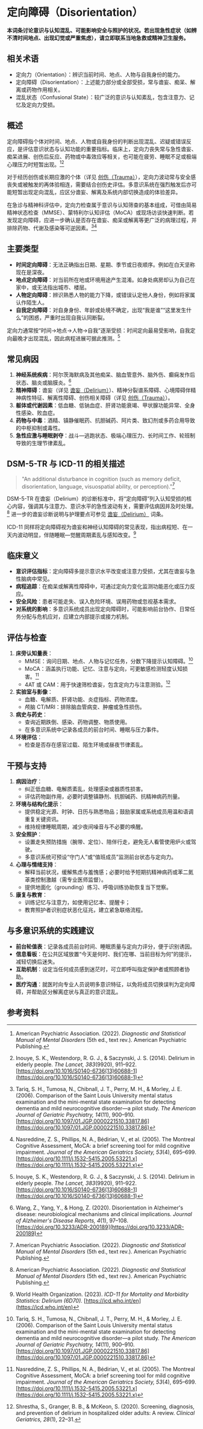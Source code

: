 # 定向障碍（Disorientation）

**本词条讨论意识与认知混乱、可能影响安全与照护的状况。若出现急性症状（如辨不清时间地点、出现幻觉或严重焦虑），请立即联系当地急救或精神卫生服务。**

## 相关术语

- 定向力（Orientation）：辨识当前时间、地点、人物与自我身份的能力。
- 定向障碍（Disorientation）：上述能力部分或全部受损，常与谵妄、痴呆、解离或药物作用相关。
- 混乱状态（Confusional State）：较广泛的意识与认知紊乱，包含注意力、记忆及定向力受损。

## 概述

定向障碍指个体对时间、地点、人物或自我身份的判断出现混乱、迟疑或错误反应，是评估意识状态与认知功能的重要指标。临床上，定向力丧失常与急性谵妄、痴呆进展、创伤后反应、药物或中毒效应等相关，也可能在疲劳、睡眠不足或极端心理压力时短暂出现。[^apa2022][^inouye2014]

对于经历创伤或长期应激的个体（详见 [创伤（Trauma）](entries/诊断与临床/Trauma.md)），定向力波动常与安全感丧失或被触发的再体验相连，需要结合创伤史评估。多意识系统在强烈触发后亦可能短暂出现定向混乱，应区分谵妄、解离及系统内部切换造成的体验差异。

在急诊与精神科评估中，定向力检查属于意识与认知筛查的基本组成，可借由简易精神状态检查（MMSE）、蒙特利尔认知评估（MoCA）或现场访谈快速判断。若发现定向障碍，应进一步确认是否存在谵妄、痴呆或解离等更广泛的病理过程，并排除药物、代谢及感染等可逆因素。[^tariq2006][^nasreddine2005]

## 主要类型

- **时间定向障碍**：无法正确指出日期、星期、季节或日夜顺序。例如在白天坚称现在是深夜。
- **地点定向障碍**：对当前所在地或环境用途产生混淆。如身处病房却认为自己在家中，或无法指出城市、楼层。
- **人物定向障碍**：辨识熟悉人物的能力下降，或错误认定他人身份，例如将家属认作陌生人。
- **自我定向障碍**：对自身身份、年龄或处境不确定，出现“我是谁”“这里发生什么”的困惑，严重时出现自我认同断裂。

定向力通常按“时间→地点→人物→自我”逐渐受损：时间定向最易受影响，自我定向最晚才出现混乱，因此病程进展可据此推测。[^inouye2014]

## 常见病因

1. **神经系统疾病**：阿尔茨海默病及其他痴呆、脑血管意外、脑外伤、癫痫发作后状态、脑炎或脑膜炎。[^wang2020]
2. **精神障碍**：谵妄（详见 [谵妄（Delirium）](entries/诊断与临床/Delirium.md)）、精神分裂谱系障碍、心境障碍伴精神病性特征、解离性障碍、创伤相关障碍（详见 [创伤（Trauma）](entries/诊断与临床/Trauma.md)）。
3. **躯体或代谢因素**：低血糖、低钠血症、肝肾功能衰竭、甲状腺功能异常、全身性感染、败血症。
4. **药物与中毒**：酒精、镇静催眠药、抗胆碱药、阿片类、致幻剂或多药合用导致的中枢抑制或毒性。
5. **急性应激与睡眠剥夺**：战斗—逃跑状态、极端心理压力、长时间工作、轮班制导致的生理节律紊乱。

## DSM-5-TR 与 ICD-11 的相关描述

> "An additional disturbance in cognition (such as memory deficit, disorientation, language, visuospatial ability, or perception)."[^apa2022]

DSM-5-TR 在谵妄（Delirium）的诊断标准中，将“定向障碍”列入认知受损的核心内容，强调其与注意力、意识水平的急性波动有关，需要评估病因并及时处理。[^apa2022] 进一步的谵妄诊断说明与护理要点可参见 [谵妄（Delirium）](entries/诊断与临床/Delirium.md) 词条。

ICD-11 同样将定向障碍视为谵妄和神经认知障碍的常见表现，指出病程短、在一天内波动明显，伴随睡眠—觉醒周期紊乱与感知改变。[^who2023]

## 临床意义

- **意识评估指标**：定向障碍多提示意识水平改变或注意力受损，尤其在谵妄与急性脑病中常见。
- **病程追踪**：在痴呆或解离性障碍中，可通过定向力变化监测功能恶化或压力反应。
- **安全风险**：患者可能走失、误入危险环境、误用药物或忽视基本需求。
- **对系统的影响**：多意识系统成员出现定向障碍时，可能影响前台协作、日常任务分配与危机应对，应建立内部提示或接力机制。

## 评估与检查

1. **床旁认知量表**：
   - MMSE：询问日期、地点、人物与记忆任务，分数下降提示认知障碍。[^tariq2006]
   - MoCA：涵盖执行功能、记忆、注意与定向，可更敏感检测轻度认知损害。[^nasreddine2005]
   - 4AT 或 CAM：用于快速筛检谵妄，包含定向力与注意测验。[^shrestha2020]
2. **实验室与影像**：
   - 血糖、电解质、肝肾功能、炎症指标、药物浓度。
   - 颅脑 CT/MRI：排除脑血管病变、肿瘤或急性损伤。
3. **病史与药史**：
   - 查询近期跌倒、感染、药物调整、物质使用。
   - 在多意识系统中记录各成员的前台时间、睡眠与压力事件。
4. **环境评估**：
   - 检查是否存在感官过载、陌生环境或昼夜节律紊乱。

## 干预与支持

1. **病因治疗**：
   - 纠正低血糖、电解质紊乱，处理感染或器质性损害。
   - 评估药物副作用，必要时调整镇静剂、抗胆碱药、抗精神病药剂量。
2. **环境与结构化提示**：
   - 提供稳定光源、时钟、日历与熟悉物品；鼓励家属或系统成员用温和语调重复关键资讯。
   - 维持规律睡眠周期，减少夜间噪音与不必要的唤醒。
3. **安全照护**：
   - 设置走失预防措施（腕带、定位）、陪伴行走，避免无人看管使用炉火或驾驶。
   - 多意识系统可预设“守门人”或“值班成员”监测前台状态与定向力。
4. **心理与情绪支持**：
   - 解释当前状况，缓解焦虑与羞愧感；必要时给予短期抗精神病药或苯二氮䓬类控制激越（需专业医师监督）。
   - 提供地面化（grounding）练习、呼吸训练协助恢复当下觉察。
5. **康复与教育**：
   - 训练记忆与注意力，如使用记忆本、提醒卡；
   - 教育照护者识别症状恶化征兆，建立紧急联络流程。

## 与多意识系统的实践建议

- **前台轮值表**：记录各成员前台时间、睡眠质量与定向力评分，便于识别诱因。
- **信息看板**：在公共区域放置“今天是何时、我们在哪、当前目标为何”的提示，减轻切换后迷失。
- **互助机制**：设定当任何成员感到迷茫时，可立即呼叫指定保护者或照顾者协助。
- **医疗沟通**：就医时向专业人员说明多意识特征，以免将成员切换误判为定向障碍，并帮助区分解离症状与真正的意识混乱。

## 参考资料

[^apa2022]: American Psychiatric Association. (2022). *Diagnostic and Statistical Manual of Mental Disorders* (5th ed., text rev.). American Psychiatric Publishing.
[^inouye2014]: Inouye, S. K., Westendorp, R. G. J., & Saczynski, J. S. (2014). Delirium in elderly people. *The Lancet, 383*(9920), 911–922. [https://doi.org/10.1016/S0140-6736(13)60688-1](https://doi.org/10.1016/S0140-6736(13)60688-1)
[^tariq2006]: Tariq, S. H., Tumosa, N., Chibnall, J. T., Perry, M. H., & Morley, J. E. (2006). Comparison of the Saint Louis University mental status examination and the mini-mental state examination for detecting dementia and mild neurocognitive disorder—a pilot study. *The American Journal of Geriatric Psychiatry, 14*(11), 900–910. [https://doi.org/10.1097/01.JGP.0000221510.33817.86](https://doi.org/10.1097/01.JGP.0000221510.33817.86)
[^nasreddine2005]: Nasreddine, Z. S., Phillips, N. A., Bédirian, V., et al. (2005). The Montreal Cognitive Assessment, MoCA: a brief screening tool for mild cognitive impairment. *Journal of the American Geriatrics Society, 53*(4), 695–699. [https://doi.org/10.1111/j.1532-5415.2005.53221.x](https://doi.org/10.1111/j.1532-5415.2005.53221.x)
[^wang2020]: Wang, Z., Yang, Y., & Hong, Z. (2020). Disorientation in Alzheimer's disease: neurobiological mechanisms and clinical implications. *Journal of Alzheimer's Disease Reports, 4*(1), 97–108. [https://doi.org/10.3233/ADR-200189](https://doi.org/10.3233/ADR-200189)
[^who2023]: World Health Organization. (2023). *ICD-11 for Mortality and Morbidity Statistics: Delirium (6D70).* [https://icd.who.int/en](https://icd.who.int/en)
[^shrestha2020]: Shrestha, S., Granger, B. B., & McKeon, S. (2020). Screening, diagnosis, and prevention of delirium in hospitalized older adults: A review. *Clinical Geriatrics, 28*(1), 22–31.
